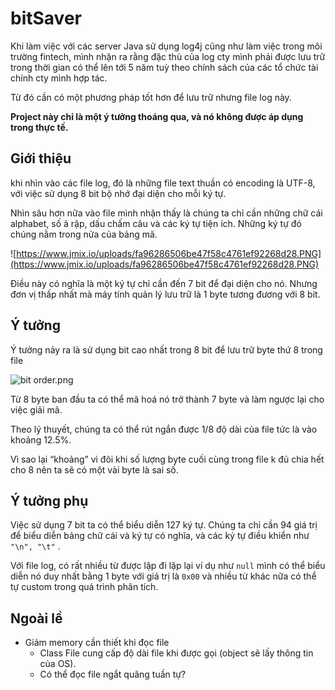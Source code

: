 # bitSaver

Khi làm việc với các server Java sử dụng log4j cũng như làm việc trong môi trường fintech, mình nhận ra rằng đặc thù của log cty mình phải được lưu trữ trong thời gian có thể lên tới 5 năm tuỳ theo chính sách của các tổ chức tài chính cty mình hợp tác.

Từ đó cần có một phương pháp tốt hơn để lưu trữ nhưng file log này.

**Project này chỉ là một ý tưởng thoáng qua, và nó không được áp dụng trong thực tế.**

## Giới thiệu

khi nhìn vào các file log, đó là những file text thuần có encoding là UTF-8, với việc sử dụng 8 bit bộ nhớ đại diện cho mỗi ký tự.

Nhìn sâu hơn nữa vào file mình nhận thấy là chúng ta chỉ cần những chữ cái alphabet, số ả rập, dấu chấm câu và các ký tự tiện ích. Những ký tự đó chúng nằm trong nửa của bảng mã.

![https://www.jmix.io/uploads/fa96286506be47f58c4761ef92268d28.PNG](https://www.jmix.io/uploads/fa96286506be47f58c4761ef92268d28.PNG)

Điều này có nghĩa là một ký tự chỉ cần đến 7 bit để đại diện cho nó. Nhưng đơn vị thấp nhất mà máy tính quản lý lưu trữ là 1 byte tương đương với 8 bit.

## Ý tưởng

Ý tưởng nảy ra là sử dụng bit cao nhất trong 8 bit để lưu trữ byte thứ 8 trong file

![bit order.png](bitSaver%2095a9a1f4370840479c27e9efd19166fe/bit_order.png)

Từ 8 byte ban đầu ta có thể mã hoá nó trở thành 7 byte và làm ngược lại cho việc giải mã.

Theo lý thuyết, chúng ta có thể rút ngắn được 1/8 độ dài của file tức là vào khoảng 12.5%.

Vì sao lại “khoảng” vì đôi khi số lượng byte cuối cùng trong file k đủ chia hết cho 8 nên ta sẽ có một vài byte là sai số.

## Ý tưởng phụ

Việc sử dụng 7 bit ta có thể biểu diễn 127 ký tự. Chúng ta chỉ cần 94 giá trị để biểu diễn bảng chữ cái và ký tự có nghĩa, và các ký tự điều khiển như `"\n", "\t"` .

Với file log, có rất nhiều từ được lặp đi lặp lại ví dụ như `null` mình có thể biểu diễn nó duy nhất bằng 1 byte với giá trị là `0x00` và nhiều từ khác nữa có thể tự custom trong quá trình phân tích.

## Ngoài lề

- Giảm memory cần thiết khi đọc file
    - Class File cung cấp độ dài file khi được gọi (object sẽ lấy thông tin của OS).
    - Có thể đọc file ngắt quãng tuần tự?